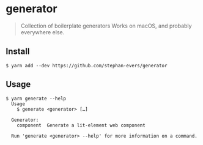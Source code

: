 # generator
> Collection of boilerplate generators
Works on macOS, and probably everywhere else.
## Install
```
$ yarn add --dev https://github.com/stephan-evers/generator
```
## Usage
```
$ yarn generate --help
  Usage
    $ generate <generator> […]

  Generator:
    component  Generate a lit-element web component

  Run 'generate <generator> --help' for more information on a command.
```

